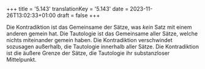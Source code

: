 +++
title = '5.143'
translationKey = '5.143'
date = 2023-11-26T13:02:33+01:00
draft = false
+++

Die Kontradiktion ist das Gemeinsame der Sätze, was <em class="germph">kein</em> Satz mit einem anderen gemein hat. Die Tautologie ist das Gemeinsame aller Sätze, welche nichts miteinander gemein haben.
Die Kontradiktion verschwindet sozusagen außerhalb, die Tautologie innerhalb aller Sätze.
Die Kontradiktion ist die äußere Grenze der Sätze, die Tautologie ihr substanzloser Mittelpunkt.
